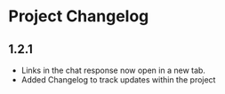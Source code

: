 # Project Changelog

## 1.2.1
- Links in the chat response now open in a new tab.
- Added Changelog to track updates within the project
